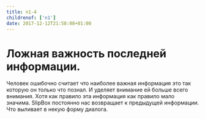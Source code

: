 ```yaml
---
title: n1-4
childrenof: ['n1']
date: 2017-12-12T21:58:08+01:00
---
```


# Ложная важность последней информации.

Человек ошибочно считает что наиболее важная информация это так которую он
только что познал. И уделяет внимание ей больше всего внимания. Хотя как
правило эта информация как правило мало значима. SlipBox постоянно нас
возвращает к предыдущей информации. Что выливает в некую форму диалога.
